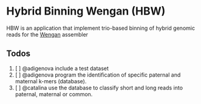 # Hybrid Binning Wengan (HBW)

HBW is an application that implement trio-based binning of hybrid genomic reads for the [Wengan](https://github.com/adigenova/wengan) assembler

## Todos
1. [ ] @adigenova include a test dataset
2. [ ] @adigenova program the identification of specific paternal and maternal k-mers (database).
3. [ ] @catalina use the database to classify short and long reads into paternal, maternal or common.



